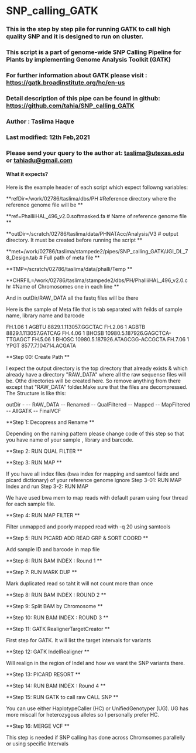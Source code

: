 # SNP_calling_GATK

### This is the step by step pile for running GATK to call high quality SNP and it is designed to run on cluster.

### This script is a part of genome-wide SNP Calling Pipeline for Plants by implementing Genome Analysis Toolkit (GATK)    
### For further information about GATK please visit : https://gatk.broadinstitute.org/hc/en-us                             
### Detail description of this pipe can be found in github: https://github.com/tahia/SNP_calling_GATK                      
### Author : Taslima Haque                                                                                                 
### Last modified: 12th Feb,2021                                                                                           
### Please send your query to the author at: taslima@utexas.edu or tahiadu@gmail.com                                       


#### What it expects?

Here is the example header of each script which expect followng variables:

**refDir=/work/02786/taslima/dbs/PH #Reference directory where the reference genome file will be **

**ref=PhalliiHAL_496_v2.0.softmasked.fa # Name of reference genome file **

**outDir=/scratch/02786/taslima/data/PHNATAcc/Analysis/V3 # output directory. It must be created before running the script **

**met=/work/02786/taslima/stampede2/pipes/SNP_calling_GATK/JGI_DL_78_Design.tab # Full path of meta file **

**TMP=/scratch/02786/taslima/data/phalli/Temp **

**CHRFIL=/work/02786/taslima/stampede2/dbs/PH/PhalliiHAL_496_v2.0.chr #Name of Chromosomes one in each line **


And in outDir/RAW_DATA all the fastq files will be there

Here is the sample of Meta file that is tab separated with feilds of sample name, library name and barcode

FH.1.06 1       AGBTU   8829.1.113057.GGCTAC
FH.2.06 1       AGBTB   8829.1.113057.GATCAG
FH.4.06 1       BHOSB   10980.5.187926.GAGCTCA-TTGAGCT
FH.5.06 1       BHOSC   10980.5.187926.ATAGCGG-ACCGCTA
FH.7.06 1       YPGT    8577.7.104714.ACGATA

**Step 00: Create Path **

I expect the output directory is the top directory that already exists & which already have a directory "RAW_DATA" where all the raw sequense files will be. Othe directories will be created here. So remove anything from there except that "RAW_DATA" folder.Make sure that the files are decompressed. The Structure is like this:

 outDir -
 	     -- RAW_DATA
       -- Renamed
       -- QualFiltered
       -- Mapped
       -- MapFiltered
       -- AllGATK
       -- FinalVCF 


**Step 1: Decopress and Rename **

 Depending on the naming pattern please change code of this step so that you have name of your sample , library and barcode.

**Step 2: RUN QUAL FILTER **

**Step 3: RUN MAP **

 If you have all index files (bwa index for mapping and samtool faidx and picard dictionary) of your reference genome ignore Step 3-01: RUN MAP Index and run Step   3-2: RUN MAP

 We have used bwa mem to map reads with default param using four thread for each sample file.

**Step 4: RUN MAP FILTER **

 Filter unmapped and poorly mapped read with -q 20 using samtools

**Step 5: RUN PICARD ADD READ GRP & SORT COORD **

 Add sample ID and barcode in map file

**Step 6: RUN BAM INDEX : Round 1 **

**Step 7: RUN MARK DUP **

 Mark duplicated read so taht it will not count more than once

**Step 8: RUN BAM INDEX : ROUND 2 **

**Step 9: Split BAM by Chromosome **

**Step 10: RUN BAM INDEX : ROUND 3 **

**Step 11: GATK RealignerTargetCreator **

 First step for GATK. It will list the target intervals for variants

**Step 12: GATK IndelRealigner **

 Will realign in the region of Indel and how we want the SNP variants there.

**Step 13: PICARD RESORT **

**Step 14: RUN BAM INDEX : Round 4 **

**Step 15: RUN GATK to call raw CALL SNP **

 You can use either HaplotypeCaller (HC) or UnifiedGenotyper (UG). UG has more miscall for heterozygous alleles so I personally prefer HC. 

**Step 16: MERGE VCF **

 This step is needed if SNP calling has done across Chromsomes parallelly or using specific Intervals


